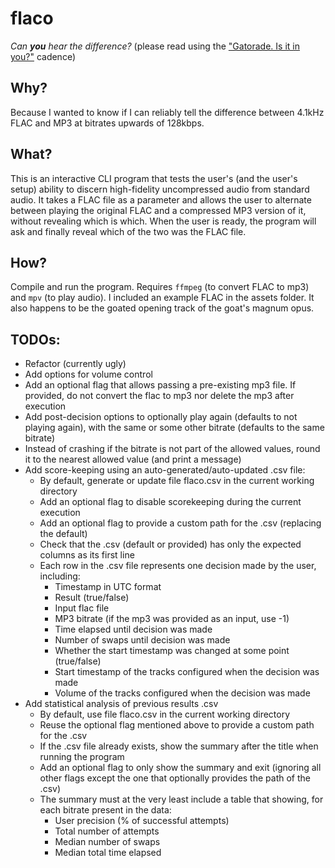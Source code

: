 # flaco
*Can **you** hear the difference?* (please read using the ["Gatorade. Is it in you?"](https://www.youtube.com/watch?v=E4B8owXm0Co) cadence)

## Why?
Because I wanted to know if I can reliably tell the difference between 4.1kHz FLAC and MP3 at bitrates upwards of 128kbps.

## What?
This is an interactive CLI program that tests the user's (and the user's setup) ability to discern high-fidelity uncompressed audio from standard audio. It takes a FLAC file as a parameter and allows the user to alternate between playing the original FLAC and a compressed MP3 version of it, without revealing which is which. When the user is ready, the program will ask and finally reveal which of the two was the FLAC file.

## How?
Compile and run the program. Requires `ffmpeg` (to convert FLAC to mp3) and `mpv` (to play audio). I included an example FLAC in the assets folder. It also happens to be the goated opening track of the goat's magnum opus.

## TODOs:
- Refactor (currently ugly)
- Add options for volume control
- Add an optional flag that allows passing a pre-existing mp3 file. If provided, do not convert the flac to mp3 nor delete the mp3 after execution
- Add post-decision options to optionally play again (defaults to not playing again), with the same or some other bitrate (defaults to the same bitrate)
- Instead of crashing if the bitrate is not part of the allowed values, round it to the nearest allowed value (and print a message)
- Add score-keeping using an auto-generated/auto-updated .csv file:
    - By default, generate or update file flaco.csv in the current working directory
    - Add an optional flag to disable scorekeeping during the current execution
    - Add an optional flag to provide a custom path for the .csv (replacing the default)
    - Check that the .csv (default or provided) has only the expected columns as its first line
    - Each row in the .csv file represents one decision made by the user, including:
        - Timestamp in UTC format
        - Result (true/false)
        - Input flac file
        - MP3 bitrate (if the mp3 was provided as an input, use -1)
        - Time elapsed until decision was made
        - Number of swaps until decision was made
        - Whether the start timestamp was changed at some point (true/false)
        - Start timestamp of the tracks configured when the decision was made
        - Volume of the tracks configured when the decision was made
- Add statistical analysis of previous results .csv
    - By default, use file flaco.csv in the current working directory
    - Reuse the optional flag mentioned above to provide a custom path for the .csv
    - If the .csv file already exists, show the summary after the title when running the program
    - Add an optional flag to only show the summary and exit (ignoring all other flags except the one that optionally provides the path of the .csv)
    - The summary must at the very least include a table that showing, for each bitrate present in the data:
        - User precision (% of successful attempts)
        - Total number of attempts
        - Median number of swaps
        - Median total time elapsed